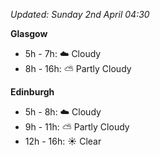 *Updated: Sunday 2nd April 04:30*

**Glasgow**

* 5h - 7h: :cloud: Cloudy
* 8h - 16h: :partly_sunny: Partly Cloudy

**Edinburgh**

* 5h - 8h: :cloud: Cloudy
* 9h - 11h: :partly_sunny: Partly Cloudy
* 12h - 16h: :sunny: Clear

